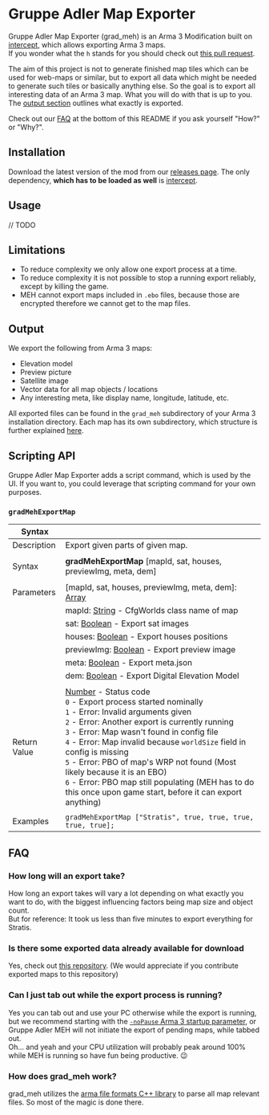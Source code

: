 # Gruppe Adler Map Exporter

Gruppe Adler Map Exporter (grad_meh) is an Arma 3 Modification built on [intercept](https://github.com/intercept/intercept), which allows exporting Arma 3 maps.  
If you wonder what the `h` stands for you should check out [this pull request](https://github.com/gruppe-adler/grad_meh/pull/1).   

The aim of this project is not to generate finished map tiles which can be used for web-maps or similar, but to export all data which might be needed to generate such tiles or basically anything else. So the goal is to export all interesting data of an Arma 3 map. What you will do with that is up to you. The [output section](#Output) outlines what exactly is exported. 

Check out our [FAQ](#FAQ) at the bottom of this README if you ask yourself "How?" or "Why?".

## Installation
Download the latest version of the mod from our [releases page](https://github.com/gruppe-adler/grad_meh/releases). The only dependency, **which has to be loaded as well** is [intercept](https://steamcommunity.com/sharedfiles/filedetails/?id=1645973522). 

## Usage
// TODO

## Limitations
- To reduce complexity we only allow one export process at a time.
- To reduce complexity it is not possible to stop a running export reliably, except by killing the game.
- MEH cannot export maps included in `.ebo` files, because those are encrypted therefore we cannot get to the map files. 

## Output
We export the following from Arma 3 maps:
- Elevation model
- Preview picture
- Satellite image
- Vector data for all map objects / locations
- Any interesting meta, like display name, longitude, latitude, etc.

All exported files can be found in the `grad_meh` subdirectory of your Arma 3 installation directory. Each map has its own subdirectory, which structure is further explained [here](./docs/output_spec.md).

## Scripting API
Gruppe Adler Map Exporter adds a script command, which is used by the UI. If you want to, you could leverage that scripting command for your own purposes.

### `gradMehExportMap`
|**Syntax**| |  
|---|---|  
|Description| Export given parts of given map. |
|||
|Syntax| **gradMehExportMap** [mapId, sat, houses, previewImg, meta, dem]
|||
|Parameters|[mapId, sat, houses, previewImg, meta, dem]: [Array](https://community.bistudio.com/wiki/Array)|
||mapId: [String](https://community.bistudio.com/wiki/String) - CfgWorlds class name of map|
||sat: [Boolean](https://community.bistudio.com/wiki/Boolean) - Export sat images|
||houses: [Boolean](https://community.bistudio.com/wiki/Boolean) - Export houses positions|
||previewImg: [Boolean](https://community.bistudio.com/wiki/Boolean) - Export preview image|
||meta: [Boolean](https://community.bistudio.com/wiki/Boolean) - Export meta.json|
||dem: [Boolean](https://community.bistudio.com/wiki/Boolean) - Export Digital Elevation Model|
|||
|Return Value| [Number](https://community.bistudio.com/wiki/Number) - Status code<br>`0` - Export process started nominally<br>`1` - Error: Invalid arguments given<br>`2` - Error: Another export is currently running<br>`3` - Error: Map wasn't found in config file<br>`4` - Error: Map invalid because `worldSize` field in config is missing<br>`5` - Error: PBO of map's WRP not found (Most likely because it is an EBO)<br>`6` - Error: PBO map still populating (MEH has to do this once upon game start, before it can export anything)
|||
|Examples|`gradMehExportMap ["Stratis", true, true, true, true, true];`|  

## FAQ

### How long will an export take?
How long an export takes will vary a lot depending on what exactly you want to do, with the biggest influencing factors being map size and object count.  
But for reference: It took us less than five minutes to export everything for Stratis.

### Is there some exported data already available for download
Yes, check out [this repository](https://github.com/gruppe-adler/meh-data). (We would appreciate if you contribute exported maps to this repository)

### Can I just tab out while the export process is running?
Yes you can tab out and use your PC otherwise while the export is running, but we recommend starting with the [`-noPause` Arma 3 startup parameter](https://community.bistudio.com/wiki/Arma_3_Startup_Parameters#Developer_Options), or Gruppe Adler MEH will not initiate the export of pending maps, while tabbed out.  
Oh... and yeah and your CPU utilization will probably peak around 100% while MEH is running so have fun being productive. 😉

### How does grad_meh work?
grad_meh utilizes the [arma file formats C++ library](https://github.com/gruppe-adler/grad_aff) to parse all map relevant files. So most of the magic is done there.  
